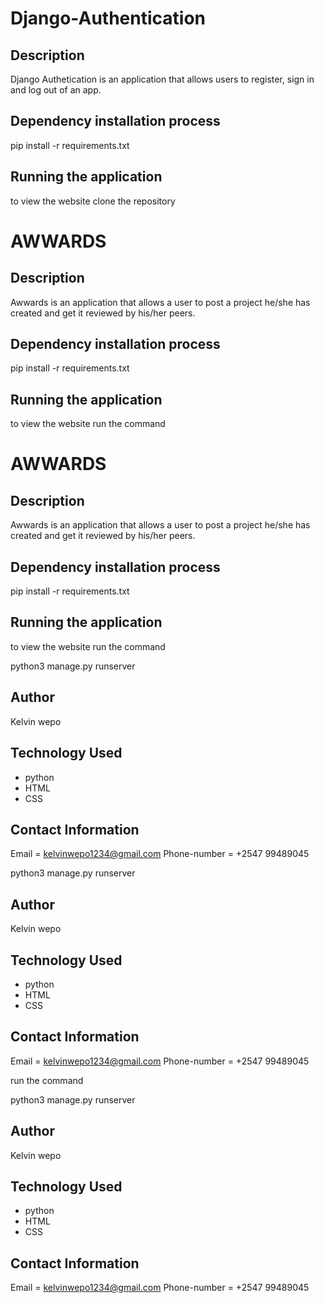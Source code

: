 # Django-Authentication


## Description

Django Authetication is an application that allows users to register, sign in and log out of an app. 

## Dependency installation process

pip install -r requirements.txt

## Running the application
to view the website  clone the repository 
# AWWARDS

## Description

Awwards is an application that allows a user to post a project he/she has created and get it reviewed by his/her peers.

## Dependency installation process

pip install -r requirements.txt

## Running the application
to view the website run the command   
# AWWARDS

## Description

Awwards is an application that allows a user to post a project he/she has created and get it reviewed by his/her peers.

## Dependency installation process

pip install -r requirements.txt

## Running the application
to view the website run the command

python3 manage.py runserver

## Author 
Kelvin wepo

## Technology Used
* python
* HTML
* CSS

## Contact Information
Email = kelvinwepo1234@gmail.com
Phone-number = +2547 99489045


python3 manage.py runserver

## Author 
Kelvin wepo

## Technology Used
* python
* HTML
* CSS

## Contact Information
Email = kelvinwepo1234@gmail.com
Phone-number = +2547 99489045

run the command

python3 manage.py runserver

## Author 
Kelvin wepo

## Technology Used
* python
* HTML
* CSS

## Contact Information
Email = kelvinwepo1234@gmail.com
Phone-number = +2547 99489045
